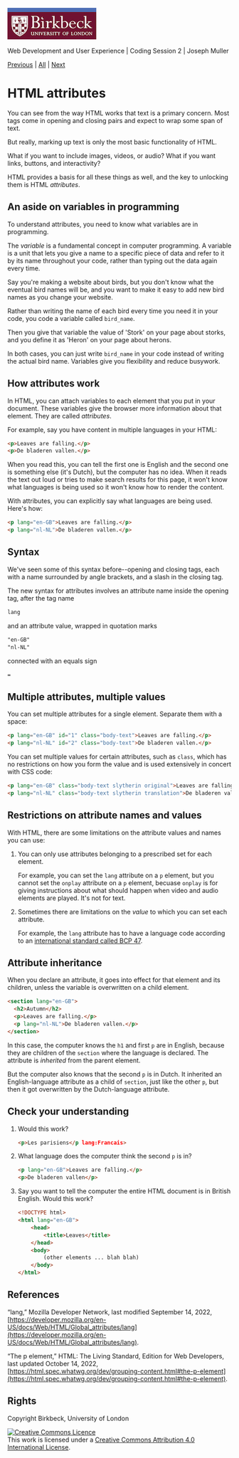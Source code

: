 ![Birkbeck, University of London](images/birkbeck-logo.jpg)

Web Development and User Experience | Coding Session 2 | Joseph Muller

[Previous](workshop-1.md) | [All](README.md) | [Next](links-images-and-file-organization.md)

# HTML attributes

You can see from the way HTML works that text is a primary concern. Most tags come in opening and closing pairs and expect to wrap some span of text.

But really, marking up text is only the most basic functionality of HTML.

What if you want to include images, videos, or audio? What if you want links, buttons, and interactivity?

HTML provides a basis for all these things as well, and the key to unlocking them is HTML *attributes*.

## An aside on variables in programming

To understand attributes, you need to know what variables are in programming.

The *variable* is a fundamental concept in computer programming. A variable is a unit that lets you give a name to a specific piece of data and refer to it by its name throughout your code, rather than typing out the data again every time.

Say you're making a website about birds, but you don't know what the eventual bird names will be, and you want to make it easy to add new bird names as you change your website.

Rather than writing the name of each bird every time you need it in your code, you code a variable called `bird_name`.

Then you give that variable the value of 'Stork' on your page about storks, and you define it as 'Heron' on your page about herons.

In both cases, you can just write `bird_name` in your code instead of writing the actual bird name. Variables give you flexibility and reduce busywork.

## How attributes work

In HTML, you can attach variables to each element that you put in your document. These variables give the browser more information about that element. They are called *attributes*.

For example, say you have content in multiple languages in your HTML:

```html
<p>Leaves are falling.</p>
<p>De bladeren vallen.</p>
```

When you read this, you can tell the first one is English and the second one is something else (it's Dutch), but the computer has no idea. When it reads the text out loud or tries to make search results for this page, it won't know what languages is being used so it won't know how to render the content.

With attributes, you can explicitly say what languages are being used. Here's how:

```html
<p lang="en-GB">Leaves are falling.</p>
<p lang="nl-NL">De bladeren vallen.</p>
```

## Syntax
We've seen some of this syntax before--opening and closing tags, each with a name surrounded by angle brackets, and a slash in the closing tag.

The new syntax for attributes involves an attribute name inside the opening tag, after the tag name

```html
lang
```

and an attribute value, wrapped in quotation marks

```html
"en-GB"
"nl-NL"
```

connected with an equals sign

```html
=
```

## Multiple attributes, multiple values
You can set multiple attributes for a single element. Separate them with a space:

```html
<p lang="en-GB" id="1" class="body-text">Leaves are falling.</p>
<p lang="nl-NL" id="2" class="body-text">De bladeren vallen.</p>
```

You can set multiple values for certain attributes, such as `class`, which has no restrictions on how you form the value and is used extensively in concert with CSS code:

```html
<p lang="en-GB" class="body-text slytherin original">Leaves are falling.</p>
<p lang="nl-NL" class="body-text slytherin translation">De bladeren vallen.</p>
```

## Restrictions on attribute names and values
With HTML, there are some limitations on the attribute values and names you can use:

1. You can only use attributes belonging to a prescribed set for each element.

    For example, you can set the `lang` attribute on a `p` element, but you cannot set the `onplay` attribute on a `p` element, becuase `onplay` is for giving instructions about what should happen when video and audio elements are played. It's not for text.

2. Sometimes there are limitations on the *value* to which you can set each attribute.

    For example, the `lang` attribute has to have a language code according to an [international standard called BCP 47](https://developer.mozilla.org/en-US/docs/Web/HTML/Global_attributes/lang).

## Attribute inheritance
When you declare an attribute, it goes into effect for that element and its children, unless the variable is overwritten on a child element.

```html
<section lang="en-GB">
  <h2>Autumn</h2>
  <p>Leaves are falling.</p>
  <p lang="nl-NL">De bladeren vallen.</p>
</section>
```

In this case, the computer knows the `h1` and first `p` are in English, because they are children of the `section` where the language is declared. The attribute is *inherited* from the parent element.

But the computer also knows that the second `p` is in Dutch. It inherited an English-language attribute as a child of `section`, just like the other `p`, but then it got overwritten by the Dutch-language attribute.

## Check your understanding
1. Would this work?

    ```html
    <p>Les parisiens</p lang:Francais>
    ```

2. What language does the computer think the second `p` is in?

    ```html
    <p lang="en-GB">Leaves are falling.</p>
    <p>De bladeren vallen</p>
    ```

3. Say you want to tell the computer the entire HTML document is in British English. Would this work?

    ```html
    <!DOCTYPE html>
    <html lang="en-GB">
        <head>
            <title>Leaves</title>
        </head>
        <body>
            (other elements ... blah blah)
        </body>
    </html>
    ```

## References

“lang,” Mozilla Developer Network, last modified September 14, 2022, [https://developer.mozilla.org/en-US/docs/Web/HTML/Global_attributes/lang](https://developer.mozilla.org/en-US/docs/Web/HTML/Global_attributes/lang).

“The p element,” HTML: The Living Standard, Edition for Web Developers, last updated October 14, 2022, [https://html.spec.whatwg.org/dev/grouping-content.html#the-p-element](https://html.spec.whatwg.org/dev/grouping-content.html#the-p-element).

## Rights
Copyright Birkbeck, University of London

<a rel="license" href="http://creativecommons.org/licenses/by/4.0/"><img alt="Creative Commons Licence" src="https://i.creativecommons.org/l/by/4.0/88x31.png" /></a><br />This work is licensed under a <a rel="license" href="http://creativecommons.org/licenses/by/4.0/">Creative Commons Attribution 4.0 International License</a>.
